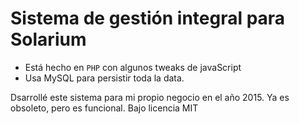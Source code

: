 # Sistema de gestión integral para Solarium

- Está hecho en `PHP` con algunos tweaks de javaScript
- Usa MySQL para persistir toda la data.

Dsarrollé este sistema para mi propio negocio en el año 2015. Ya es obsoleto, pero es funcional.
Bajo licencia MIT
